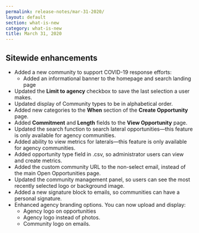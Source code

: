 ```yaml
---
permalink: release-notes/mar-31-2020/
layout: default
section: what-is-new
category: what-is-new
title: March 31, 2020
---
```


## Sitewide enhancements

- Added a new community to support COVID-19 response efforts:
  - Added an informational banner to the homepage and search landing page
- Updated the **Limit to agency** checkbox to save the last selection a user makes.
- Updated display of Community types to be in alphabetical order.
- Added new categories to the **When** section of the **Create Opportunity** page.
- Added **Commitment** and **Length** fields to the **View Opportunity** page.
- Updated the search function to search lateral opportunities—this feature is only available for agency communities.
- Added ability to view metrics for laterals—this feature is only available for agency communities.
- Added opportunity type field in .csv, so administrator users can view and create metrics.
- Added the custom community URL to the non-select email, instead of the main Open Opportunities page.
- Updated the community management panel, so users can see the most recently selected logo or background image.
- Added a new signature block to emails, so communities can have a personal signature.
- Enhanced agency branding options. You can now upload and display:
  - Agency logo on opportunities
  - Agency logo instead of photos.
  - Community logo on emails.
